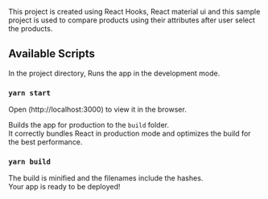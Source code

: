 This project is created using React Hooks, React material ui and this sample project is used to compare products using their attributes after user select the products.  

## Available Scripts

In the project directory, Runs the app in the development mode. <br />
### `yarn start`
Open (http://localhost:3000) to view it in the browser.



Builds the app for production to the `build` folder.<br />
It correctly bundles React in production mode and optimizes the build for the best performance.
### `yarn build`
The build is minified and the filenames include the hashes.<br />
Your app is ready to be deployed!

